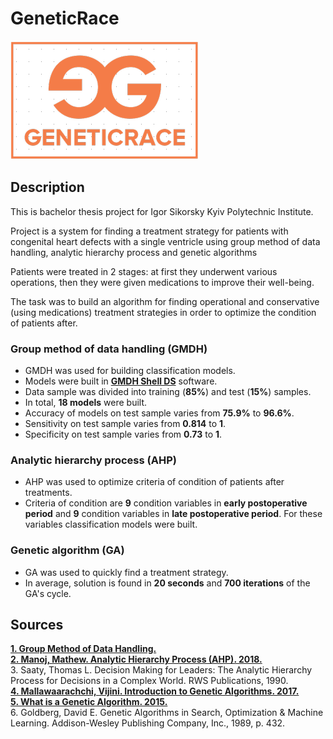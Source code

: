 # GeneticRace #
<a><img src="https://github.com/vbabenk/GeneticRace/blob/master/Babenko/Images/logo.png" title="GeneticRace" alt="GeneticRace"></a>

## Description ##
This is bachelor thesis project for Igor Sikorsky Kyiv Polytechnic Institute.

Project is a system for finding a treatment strategy for patients with congenital heart defects with a single ventricle using group method of data handling, analytic hierarchy process and genetic algorithms

Patients were treated in 2 stages: at first they underwent various operations, then they were given medications to improve their well-being.

The task was to build an algorithm for finding operational and conservative (using medications) treatment strategies in order to optimize the condition of patients after.

### Group method of data handling (GMDH) ###
- GMDH was used for building classification models.
- Models were built in <a href="https://gmdhsoftware.com/docs/">**GMDH Shell DS**</a> software.
- Data sample was divided into training (**85%**) and test (**15%**) samples.
- In total, **18 models** were built.
- Accuracy of models on test sample varies from **75.9%** to **96.6%**.
- Sensitivity on test sample varies from **0.814** to **1**.
- Specificity on test sample varies from **0.73** to **1**.

### Analytic hierarchy process (AHP) ###
- AHP was used to optimize criteria of condition of patients after treatments.
- Criteria of condition are **9** condition variables in **early postoperative period** and **9** condition variables in **late postoperative period**. For these variables classification models were built.

### Genetic algorithm (GA) ###
- GA was used to quickly find a treatment strategy.
- In average, solution is found in **20 seconds** and **700 iterations** of the GA's cycle.

## Sources ##

<a href="http://www.gmdh.net/">**1. Group Method of Data Handling.**</a><br />
<a href="https://www.youtube.com/watch?v=J4T70o8gjlk">**2. Manoj, Mathew. Analytic Hierarchy Process (AHP). 2018.**</a><br />
3. Saaty, Thomas L. Decision Making for Leaders: The Analytic Hierarchy Process for Decisions in a Complex World. RWS Publications, 1990.<br />
<a href = "https://towardsdatascience.com/introduction-to-genetic-algorithms-including-example-code-e396e98d8bf3">**4. Mallawaarachchi, Vijini. Introduction to Genetic Algorithms. 2017.**</a><br />
<a href = "https://www.youtube.com/watch?v=1i8muvzZkPw">**5. What is a Genetic Algorithm. 2015.**</a><br />
6. Goldberg, David E. Genetic Algorithms in Search, Optimization & Machine Learning. Addison-Wesley Publishing Company, Inc., 1989, p. 432.
